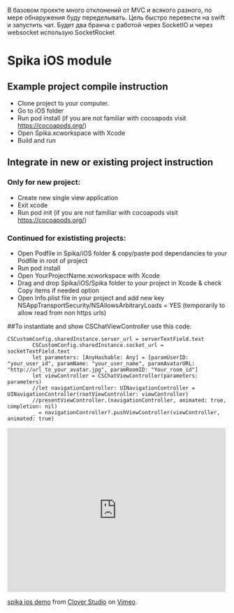 В базовом проекте много отклонений от MVC и всякого разного, по мере обнаружения буду переделывать. 
Цель быстро перевести на swift и запустить чат.
Будет два бранча с работой через SocketIO и через websocket использую SocketRocket

# Spika iOS module

## Example project compile instruction

- Clone project to your computer.
- Go to iOS folder
- Run pod install (if you are not familiar with cocoapods visit https://cocoapods.org/)
- Open Spika.xcworkspace with Xcode
- Build and run

## Integrate in new or existing project instruction

### Only for new project:
- Create new single view application
- Exit xcode
- Run pod init (if you are not familiar with cocoapods visit https://cocoapods.org/)

### Continued for exististing projects:
- Open Podfile in Spika/iOS folder & copy/paste pod dependancies to your Podfile in root of project
- Run pod install
- Open YourProjectName.xcworkspace with Xcode
- Drag and drop Spika/iOS/Spika folder to your project in Xcode & check Copy items if needed option
- Open Info.plist file in your project and add new key NSAppTransportSecurity/NSAllowsArbitraryLoads = YES (temporarily to allow read from non https urls)

##To instantiate and show CSChatViewController use this code:

```
CSCustomConfig.sharedInstance.server_url = serverTextField.text
        CSCustomConfig.sharedInstance.socket_url = socketTextField.text
        let parameters: [AnyHashable: Any] = [paramUserID: "your_user_id", paramName: "your_user_name", paramAvatarURL: "http://url_to_your_avatar.jpg", paramRoomID: "Your_room_id"]
        let viewController = CSChatViewController(parameters: parameters)
        //let navigationController: UINavigationController = UINavigationController(rootViewController: viewController)
        //presentViewController.(navigationController, animated: true, completion: nil)
        _ = navigationController?.pushViewController(viewController, animated: true)
```

<iframe src="https://player.vimeo.com/video/153215431" width="500" height="375" frameborder="0" webkitallowfullscreen mozallowfullscreen allowfullscreen></iframe> <p><a href="https://vimeo.com/153215431">spika ios demo</a> from <a href="https://vimeo.com/user48281194">Clover Studio</a> on <a href="https://vimeo.com">Vimeo</a>.</p>
